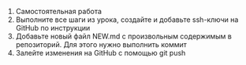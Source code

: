 1. Самостоятельная работа
2. Выполните все шаги из урока, создайте и добавьте ssh-ключи на GitHub по инструкции
3. Добавьте новый файл NEW.md с произвольным содержимым в репозиторий. Для этого нужно выполнить коммит
4. Залейте изменения на GitHub с помощью git push
